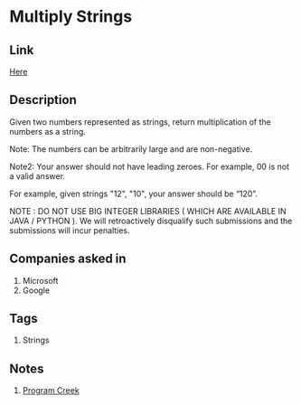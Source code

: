 # Multiply Strings

## Link

[Here](https://www.interviewbit.com/problems/multiply-strings/)

## Description

Given two numbers represented as strings, return multiplication of the numbers as a string.

Note: The numbers can be arbitrarily large and are non-negative.

Note2: Your answer should not have leading zeroes. For example, 00 is not a valid answer.

For example, given strings "12", "10", your answer should be “120”.

NOTE : DO NOT USE BIG INTEGER LIBRARIES ( WHICH ARE AVAILABLE IN JAVA / PYTHON ).
We will retroactively disqualify such submissions and the submissions will incur penalties.

## Companies asked in

1. Microsoft
1. Google

## Tags

1. Strings

## Notes

1. [Program Creek](https://www.programcreek.com/2014/05/leetcode-multiply-strings-java/)